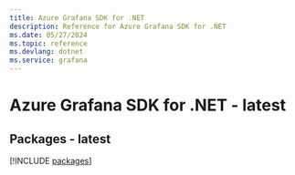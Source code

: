 ```yaml
---
title: Azure Grafana SDK for .NET
description: Reference for Azure Grafana SDK for .NET
ms.date: 05/27/2024
ms.topic: reference
ms.devlang: dotnet
ms.service: grafana
---
```

# Azure Grafana SDK for .NET - latest
## Packages - latest
[!INCLUDE [packages](grafana-index.md)]